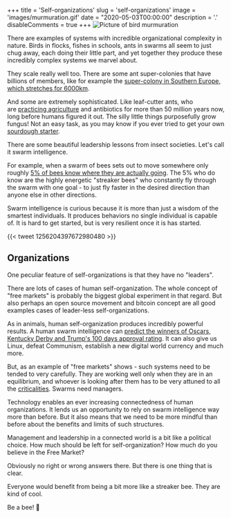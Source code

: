 +++
title = 'Self-organizations'
slug = 'self-organizations'
image = 'images/murmuration.gif'
date = "2020-05-03T00:00:00"
description = '.'
disableComments = true
+++
![Picture of bird murmuration](/images/murmuration.gif)

There are examples of systems with incredible organizational complexity in nature. Birds in flocks, fishes in schools, ants in swarms all seem to just chug away, each doing their little part, and yet together they produce these incredibly complex systems we marvel about.

They scale really well too. There are some ant super-colonies that have billions of members, like for example the [super-colony in Southern Europe, which stretches for 6000km](http://news.bbc.co.uk/earth/hi/earth_news/newsid_8127000/8127519.stm). 

And some are extremely sophisticated. Like leaf-cutter ants, who are [practicing agriculture](https://www.youtube.com/watch?v=RH3KYBMpxOU) and antibiotics for more than 50 million years now, long before humans figured it out. The silly little things purposefully grow fungus! Not an easy task, as you may know if you ever tried to get your own [sourdough starter](https://www.refinery29.com/en-ca/2020/03/9606502/sourdough-bread-with-starter-baking-trend).

There are some beautiful leadership lessons from insect societies. Let's call it swarm intelligence.

For example, when a swarm of bees sets out to move somewhere only roughly [5% of bees know where they are actually going](https://jeb.biologists.org/content/211/20/3287). The 5% who do know are the highly energetic "streaker bees" who constantly fly through the swarm with one goal - to just fly faster in the desired direction than anyone else in other directions.

Swarm intelligence is curious because it is more than just a wisdom of the smartest individuals. It produces behaviors no single individual is capable of. It is hard to get started, but is very resilient once it is has started.

{{< tweet 1256204397672980480 >}}

## Organizations

One peculiar feature of self-organizations is that they have no "leaders".

There are lots of cases of human self-organization. The whole concept of "free markets" is probably the biggest global experiment in that regard. But also perhaps an open source movement and bitcoin concept are all good examples cases of leader-less self-organizations.

As in animals, human self-organization produces incredibly powerful results. A human swarm intelligence can [predict the winners of Oscars, Kentucky Derby and Trump's 100 days approval rating](https://unanimous.ai/ai-wins-oscars/). It can also give us Linux, defeat Communism, establish a new digital world currency and much more.

But, as an example of "free markets" shows - such systems need to be tended to very carefully. They are working well only when they are in an equilibrium, and whoever is looking after them has to be very attuned to all the [criticalities](https://en.wikipedia.org/wiki/Self-organized_criticality_control). Swarms need managers.

Technology enables an ever increasing connectedness of human organizations. It lends us an opportunity to rely on swarm intelligence way more than before. But it also means that we need to be more mindful than before about the benefits and limits of such structures.

Management and leadership in a connected world is a bit like a political choice. How much should be left for self-organization? How much do you believe in the Free Market?

Obviously no right or wrong answers there. But there is one thing that is clear.

Everyone would benefit from being a bit more like a streaker bee. They are kind of cool.

Be a bee! 🐝